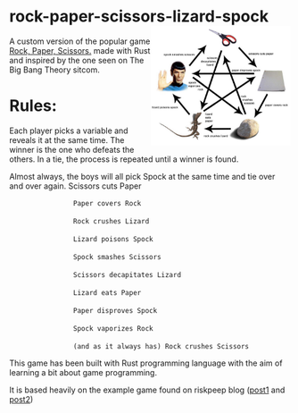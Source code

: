# rock-paper-scissors-lizard-spock <img src="img/Rock-Paper-Scissor-Lizard-Spock.jpg" width="250" align="right" />
A custom version of the popular game [Rock, Paper, Scissors.](https://en.wikipedia.org/wiki/Rock_paper_scissors)
made with Rust and inspired by the one seen on The Big Bang Theory sitcom.

# Rules:
Each player picks a variable and reveals it at the same time. 
The winner is the one who defeats the others. 
In a tie, the process is repeated until a winner is found.

Almost always, the boys will all pick Spock at the same time and tie over and over again.
Scissors cuts Paper

                    Paper covers Rock

                    Rock crushes Lizard

                    Lizard poisons Spock

                    Spock smashes Scissors

                    Scissors decapitates Lizard

                    Lizard eats Paper

                    Paper disproves Spock

                    Spock vaporizes Rock

                    (and as it always has) Rock crushes Scissors

This game has been built with Rust programming language with the aim of learning a bit about game programming.

It is based heavily on the example game found on riskpeep blog 
([post1](https://www.riskpeep.com/2022/07/rock-paper-scissors.html) and 
[post2](https://www.riskpeep.com/2022/07/rock-paper-scissors-game-in-rust-ii.html))
